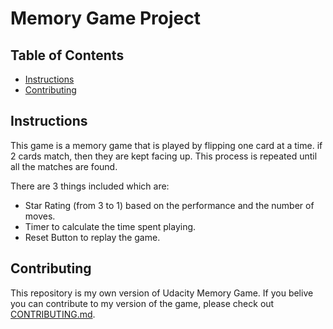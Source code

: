 # Memory Game Project

## Table of Contents

* [Instructions](#instructions)
* [Contributing](#contributing)

## Instructions

This game is a memory game that is played by flipping one card at a time. if 2 cards match, then they are kept facing up. This process is repeated until all the matches are found.

There are 3 things included which are:
- Star Rating (from 3 to 1) based on the performance and the number of moves.
- Timer to calculate the time spent playing.
- Reset Button to replay the game.

## Contributing

This repository is my own version of Udacity Memory Game. If you belive you can contribute to my version of the game, please check out [CONTRIBUTING.md](CONTRIBUTING.md).
